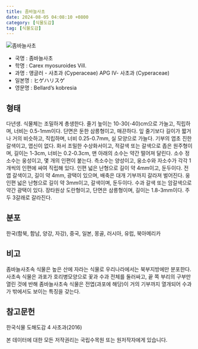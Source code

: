 ```yaml
---
title: 좀바늘사초
date: 2024-08-05 04:08:10 +0800
category: [식물도감]
tag: [식물도감]
---
```




![좀바늘사초](/fileUpload/plants/basic/Cyperaceae/Kobresia/5435/5435_1_th2.jpg)
- 국명 : 좀바늘사초
- 학명 : Carex myosuroides Vill.
- 과명 : 앵글러 - 사초과 (Cyperaceae) APG Ⅳ- 사초과 (Cyperaceae)
- 일본명 : ヒゲハリスゲ
- 영문명 : Bellard’s kobresia


## 형태
다년생. 식물체는 조밀하게 총생한다. 줄기 높이는 10-30(-40)cm으로 가늘고, 직립하며, 너비는 0.5-1mm이다. 단면은 둔한 삼릉형이고, 매끈하다. 잎 줄기보다 길이가 짧거나 거의 비슷하고, 직립하며, 너비 0.25-0.7mm, 실 모양으로 가늘다. 기부의 엽초 진한 갈색이고, 엽신이 없다. 화서 조밀한 수상화서이고, 적갈색 또는 갈색으로 좁은 원주형이며, 길이는 1-3cm, 너비는 0.2-0.3cm, 맨 아래의 소수는 약간 떨어져 달린다. 소수 정소수는 웅성이고, 몇 개의 인편이 붙는다. 측소수는 양성이고, 웅소수와 자소수가 각각 1개씩의 인편에 싸여 직립해 있다. 인편 넓은 난형으로 길이 약 4mm이고, 둔두이다. 전엽 갈색이고, 길이 약 4mm, 광택이 있으며, 배축은 대개 기부까지 갈라져 벌어진다. 웅인편 넓은 난형으로 길이 약 3mm이고, 갈색이며, 둔두이다. 수과 갈색 또는 암갈색으로 약간 광택이 있다. 장타원상 도란형이고, 단면은 삼릉형이며, 길이는 1.8-3mm이다. 주두 3갈래로 갈라진다.
## 분포
한국(함북, 함남, 양강, 자강), 중국, 일본, 몽골, 러시아, 유럽, 북아메리카
## 비고
좀바늘사초속 식물은 높은 산에 자라는 식물로 우리나라에서는 북부지방에만 분포한다. 사초속 식물은 과포가 호리병모양으로 꽃과 수과 전체를 둘러싸고, 끝 쪽 부리의 구부만 열린 것에 반해 좀바늘사초속 식물은 전엽(과포에 해당)이 거의 기부까지 열개되어 수과가 밖에서도 보이는 특징을 갖는다.
## 참고문헌
한국식물 도해도감 4 사초과(2016)






본 데이터에 대한 모든 저작권리는 국립수목원 또는 원저작자에게 있습니다.
